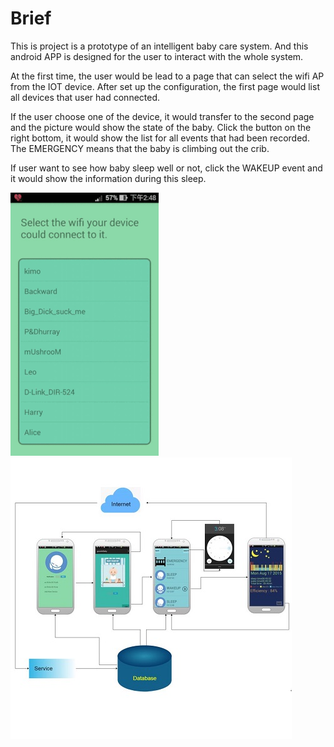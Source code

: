 # Brief
This is project is a prototype of an intelligent baby care system. And this android APP is designed for the user to interact with the whole system.

At the first time, the user would be lead to a page that can select the wifi AP from the IOT device. After set up the configuration, the first page would list all devices that user had connected.

If the user choose one of the device, it would transfer to the second page and the picture would show the state of the baby. Click the button on the right bottom, it would show the list for all events that had been recorded. The EMERGENCY means that the baby is climbing out the crib. 

If user want to see how baby sleep well or not, click the WAKEUP event and it would show the information during this sleep.

![](/images/app.gif)     ![](/images/system.jpg)

